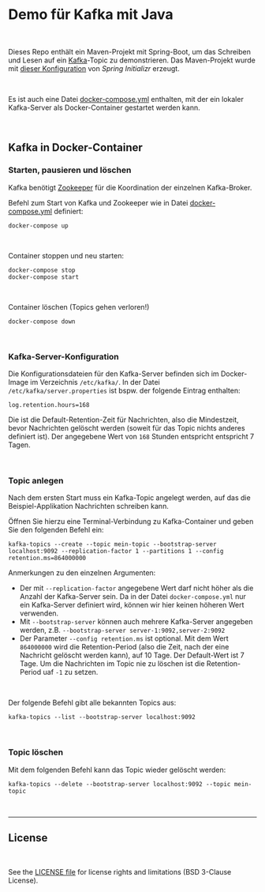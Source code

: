 # Demo für Kafka mit Java #

<br>

Dieses Repo enthält ein Maven-Projekt mit Spring-Boot, um das Schreiben und Lesen auf ein [Kafka](https://kafka.apache.org/)-Topic zu demonstrieren.
Das Maven-Projekt wurde mit [dieser Konfiguration](https://start.spring.io/#!type=maven-project&language=java&platformVersion=3.2.1&packaging=jar&jvmVersion=17&groupId=de.eldecker.dhbw.spring&artifactId=kafkademo&name=kafka-demo&description=Demo%20f%C3%BCr%20Verwendung%20von%20Kafka%20mit%20Spring-Boot&packageName=de.eldecker.dhbw.spring.kafkademo&dependencies=kafka) von *Spring Initializr* erzeugt.

<br>

Es ist auch eine Datei [docker-compose.yml](./DockerCompose/docker-compose.yml) enthalten, mit der ein lokaler Kafka-Server als Docker-Container gestartet werden kann.

<br>

## Kafka in Docker-Container ##

### Starten, pausieren und löschen ###

Kafka benötigt [Zookeeper](https://zookeeper.apache.org/) für die Koordination der einzelnen Kafka-Broker.


Befehl zum Start von Kafka und Zookeeper wie in Datei [docker-compose.yml](./DockerCompose/docker-compose.yml) definiert:
```
docker-compose up
```

<br>

Container stoppen und neu starten:
```
docker-compose stop
docker-compose start
```

<br>

Container löschen (Topics gehen verloren!)
```
docker-compose down
```

<br>

### Kafka-Server-Konfiguration ###

Die Konfigurationsdateien für den Kafka-Server befinden sich im Docker-Image im Verzeichnis `/etc/kafka/`. In der Datei `/etc/kafka/server.properties` ist
bspw. der folgende Eintrag enthalten:
```
log.retention.hours=168
```
Die ist die Default-Retention-Zeit für Nachrichten, also die Mindestzeit, bevor Nachrichten gelöscht werden (soweit für das Topic nichts anderes definiert ist).
Der angegebene Wert von `168` Stunden entspricht entspricht 7 Tagen.

<br>

### Topic anlegen ###

Nach dem ersten Start muss ein Kafka-Topic angelegt werden, auf das die Beispiel-Applikation Nachrichten schreiben kann.

Öffnen Sie hierzu eine Terminal-Verbindung zu Kafka-Container und geben Sie den folgenden Befehl ein:
```
kafka-topics --create --topic mein-topic --bootstrap-server localhost:9092 --replication-factor 1 --partitions 1 --config retention.ms=864000000
```
Anmerkungen zu den einzelnen Argumenten:
* Der mit `--replication-factor` angegebene Wert darf nicht höher als die Anzahl der Kafka-Server sein.
  Da in der Datei `docker-compose.yml` nur ein Kafka-Server definiert wird, können wir hier keinen höheren Wert verwenden.
* Mit `--bootstrap-server` können auch mehrere Kafka-Server angegeben werden, z.B. `--bootstrap-server server-1:9092,server-2:9092`
* Der Parameter `--config retention.ms` ist optional.
  Mit dem Wert `864000000` wird die Retention-Period (also die Zeit, nach der eine Nachricht gelöscht werden kann), auf 10 Tage.
  Der Default-Wert ist 7 Tage.
  Um die Nachrichten im Topic nie zu löschen ist die Retention-Period uaf `-1` zu setzen.

<br>

Der folgende Befehl gibt alle bekannten Topics aus:
```
kafka-topics --list --bootstrap-server localhost:9092
```

<br>

### Topic löschen ###

Mit dem folgenden Befehl kann das Topic wieder gelöscht werden:
```
kafka-topics --delete --bootstrap-server localhost:9092 --topic mein-topic
```

<br>

----

## License ##

<br>

See the [LICENSE file](LICENSE.md) for license rights and limitations (BSD 3-Clause License).

<br>